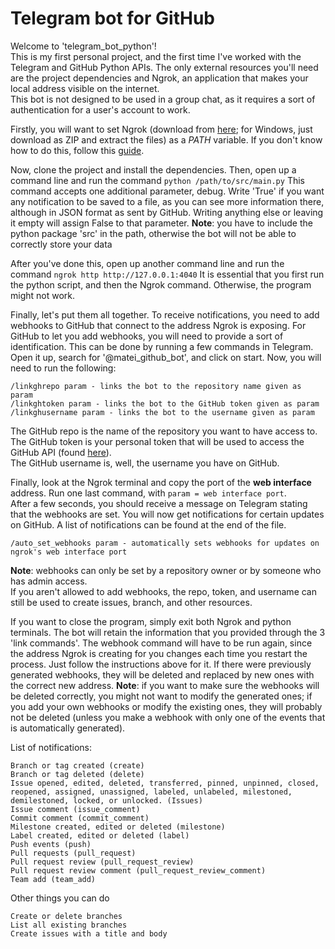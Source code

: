 # Telegram bot for GitHub

Welcome to 'telegram_bot_python'!\
This is my first personal project, and the first time I've worked with the Telegram and GitHub Python APIs. 
The only external resources you'll need are the project dependencies and Ngrok, an application that makes your local
address visible on the internet.\
This bot is not designed to be used in a group chat, as it requires a sort of authentication for a user's account to work.

Firstly, you will want to set Ngrok (download from [here](https://ngrok.com/download); for Windows, just download as ZIP and extract the files) as a $PATH$ variable. 
If you don't know how to do this, follow this [guide](https://www.educative.io/answers/how-to-add-an-application-path-to-system-environment-variables).

Now, clone the project and install the dependencies. Then, open up a command line and run the command
```python /path/to/src/main.py```
This command accepts one additional parameter, debug. Write 'True' if you want any notification to be saved to a file,
as you can see more information there, although in JSON format as sent by GitHub. Writing anything else or leaving it
empty will assign False to that parameter.
**Note**: you have to include the python package 'src' in the path, otherwise the bot will not be able to correctly store your data

After you've done this, open up another command line and run the command
```ngrok http http://127.0.0.1:4040```
It is essential that you first run the python script, and then the Ngrok command. Otherwise, the program might not work.

Finally, let's put them all together. To receive notifications, you need to add webhooks to GitHub that connect
to the address Ngrok is exposing. For GitHub to let you add webhooks, you will need to provide a sort of identification.
This can be done by running a few commands in Telegram.
Open it up, search for '@matei_github_bot', and click on start. Now, you will need to run the following:
```
/linkghrepo param - links the bot to the repository name given as param
/linkghtoken param - links the bot to the GitHub token given as param
/linkghusername param - links the bot to the username given as param
```
The GitHub repo is the name of the repository you want to have access to.\
The GitHub token is your personal token that will be used to access the GitHub API (found [here](https://github.com/settings/tokens)).\
The GitHub username is, well, the username you have on GitHub.

Finally, look at the Ngrok terminal and copy the port of the **web interface** address.
Run one last command, with ```param = web interface port```.\
After a few seconds, you should receive a message on Telegram stating that the webhooks are set. You will now get
notifications for certain updates on GitHub. A list of notifications can be found at the end of the file.
```
/auto_set_webhooks param - automatically sets webhooks for updates on ngrok's web interface port
```
**Note**: webhooks can only be set by a repository owner or by someone who has admin access.\
If you aren't allowed to add webhooks, the repo, token, and username can still be used to create issues, branch, and other resources.

If you want to close the program, simply exit both Ngrok and python terminals. The bot will retain the information that
you provided through the 3 'link commands'. The webhook command will have to be run again, since the address Ngrok
is creating for you changes each time you restart the process. Just follow the instructions above for it. If there were
previously generated webhooks, they will be deleted and replaced by new ones with the correct new address.
**Note**: if you want to make sure the webhooks will be deleted correctly, you might not want to modify the generated ones;
if you add your own webhooks or modify the existing ones, they will probably not be deleted (unless you make a webhook
with only one of the events that is automatically generated).

List of notifications:
```
Branch or tag created (create)
Branch or tag deleted (delete)
Issue opened, edited, deleted, transferred, pinned, unpinned, closed, reopened, assigned, unassigned, labeled, unlabeled, milestoned, demilestoned, locked, or unlocked. (Issues)
Issue comment (issue_comment)
Commit comment (commit_comment)
Milestone created, edited or deleted (milestone)
Label created, edited or deleted (label)
Push events (push)
Pull requests (pull_request)
Pull request review (pull_request_review)
Pull request review comment (pull_request_review_comment)
Team add (team_add)
```

Other things you can do
```
Create or delete branches
List all existing branches
Create issues with a title and body
```
